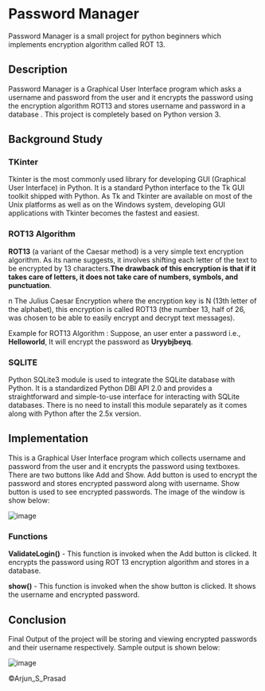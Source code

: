 # Password Manager
Password Manager is a small project for python beginners which implements encryption algorithm called ROT 13.
## Description
Password Manager is a Graphical User Interface program which asks a username and password from the user and it encrypts the password using the encryption algorithm ROT13 and stores username and password in a database . This project is completely based on Python version 3.
## Background Study
### TKinter
Tkinter is the most commonly used library for developing GUI (Graphical User Interface) in Python. It is a standard Python interface to the Tk GUI toolkit shipped with Python. As Tk and Tkinter are available on most of the Unix platforms as well as on the Windows system, developing GUI applications with Tkinter becomes the fastest and easiest.
### ROT13 Algorithm
**ROT13** (a variant of the Caesar method) is a very simple text encryption algorithm. As its name suggests, it involves shifting each letter of the text to be encrypted by 13 characters.**The drawback of this encryption is that if it takes care of letters, it does not take care of numbers, symbols, and punctuation**.

n The Julius Caesar Encryption where the encryption key is N (13th letter of the alphabet), this encryption is called ROT13 (the number 13, half of 26, was chosen to be able to easily encrypt and decrypt text messages).

Example for ROT13 Algorithm : Suppose, an user enter a password i.e., **Helloworld**, It will encrypt the password as **Uryybjbeyq**.

### SQLITE
Python SQLite3 module is used to integrate the SQLite database with Python. It is a standardized Python DBI API 2.0 and provides a straightforward and simple-to-use interface for interacting with SQLite databases. There is no need to install this module separately as it comes along with Python after the 2.5x version.

## Implementation
This is a Graphical User Interface program which collects username and password from the user and it encrypts the password using textboxes. There are two buttons like Add and Show. Add button is used to encrypt the password and stores encrypted password along with username. Show button is used to see encrypted passwords. The image of the window is show below:

![image](https://user-images.githubusercontent.com/72243394/200180454-7d44adfe-f7ac-4afe-b56a-9915ee043be9.png)

### Functions
**ValidateLogin()** - This function is invoked when the Add button is clicked. It encrypts the password using ROT 13 encryption algorithm and stores in a database. 

**show()** - This function is invoked when the show button is clicked. It shows the username and encrypted password.

## Conclusion
Final Output of the project will be storing and viewing encrypted passwords and their username respectively. Sample output is shown below:

![image](https://user-images.githubusercontent.com/72243394/200180929-ff263b22-9002-47f6-816d-82e80e125e3f.png)

©Arjun_S_Prasad


